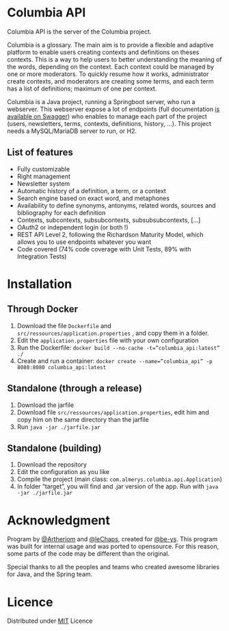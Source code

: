 
# Columbia API
Columbia API is the server of the Columbia project. 

Columbia is a glossary. The main aim is to provide a flexible and adaptive platform to enable users creating contexts and definitions on theses contexts. This is a way to help users to better understanding the meaning of the words, depending on the context. Each context could be managed by one or more moderators.
To quickly resume how it works, administrator create contexts, and moderators are creating some terms, and each term has a list of definitions; maximum of one per context.

Columbia is a Java project, running a Springboot server, who run a webserver. This webserver expose a lot of endpoints (full documentation [is available on Swagger](https://app.swaggerhub.com/apis-docs/Artheriom/essai/1.1.0-oas3#/)) who enables to manage each part of the project (users, newsletters, terms, contexts, definitions, history, ...). This project needs a MySQL/MariaDB server to run, or H2. 

## List of features
* Fully customizable
* Right management
* Newsletter system
* Automatic history of a definition, a term, or a context
* Search engine based on exact word, and metaphones
* Availability to define synonyms, antonyms, related words, sources and bibliography for each definition
* Contexts, subcontexts, subsubcontexts, subsubsubcontexts,  [...]
* OAuth2 or independent login (or both !)
* REST API Level 2, following the Richardson Maturity Model, which allows you to use endpoints whatever you want
* Code covered (74% code coverage with Unit Tests, 89% with Integration Tests)

# Installation
## Through Docker
1.	Download the file `Dockerfile` and `src/ressources/application.properties` , and copy them in a folder.
2.	Edit the `application.properties` file with your own configuration
3.	Run the Dockerfile: `docker build --no-cache -t=”columbia_api:latest” ./`
4.	Create and run a container: `docker create --name=”columbia_api” -p 8080:8080 columbia_api:latest` 
## Standalone (through a release)
1.	Download the jarfile
2.	Download file `src/ressources/application.properties`, edit him and copy him on the same directory than the jarfile
3.	Run `java -jar ./jarfile.jar`
## Standalone (building)
1.	Download the repository
2.	Edit the configuration as you like
3.	Compile the project (main class: `com.almerys.columbia.api.Application`)
4.	In folder “target”, you will find and .jar version of the app. Run with `java -jar ./jarfile.jar`

# Acknowledgment
Program by [@Artheriom](https://github.com/Artheriom/) and [@leChaps](https://github.com/lechaps), created for [@be-ys](https://github.com/be-ys). This program was built for internal usage and was ported to opensource. For this reason, some parts of the code may be different than the original.

Special thanks to all the peoples and teams who created awesome libraries for Java, and the Spring team.
# Licence
Distributed under [MIT](https://opensource.org/licenses/MIT) Licence
